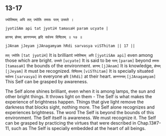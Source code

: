 ## 13-17


```shloka-sa
ज्योतिषाम् अपि तत् ज्योतिः तमसः परम् उच्यते ।
```
```shloka-sa-hk
jyotiSAm api tat jyotiH tamasaH param ucyate |
```
```shloka-sa
ज्ञानम् ज्ञेयम् ज्ञानगम्यम् हृदि सर्वस्य विष्ठितम् ॥ १७ ॥
```
```shloka-sa-hk
jJAnam jJeyam jJAnagamyam hRdi sarvasya viSThitam || 17 ||
```

`तत् ज्योतिः` `[tat jyotiH]` It is brilliant `ज्योतिषाम् अपि` `[jyotiSAm api]` even among those which are bright. `उच्यते` `[ucyate]` It is said to be `परम्` `[param]` beyond `तमसः` `[tamasaH]` the bounds of the environment. `ज्ञानम्` `[jJAnam]` It is knowledge, `ज्ञेयम्` `[jJeyam]` it must be recognized. `विष्ठितम्` `[viSThitam]` It is specially situated `सर्वस्य` `[sarvasya]` in everyone `हृदि` `[hRdi]` at their heart. `ज्ञानगम्यम्` `[jJAnagamyam]` This Self can be grasped by awareness.

The Self alone shines brilliant, even when it is among lamps, the sun and other bright things. It throws light on them - The Self is what makes the experience of brightness happen. Things that give light remove the darkness that blocks sight, nothing more. The Self alone recognizes and experiences brightness.
The word 
The Self is beyond the bounds of this environment.
The Self itself is awareness. We must recognize it. The Self can be grasped by practicing the virtues that were described in Chap.13#7-11, such as 
The Self is specially embedded at the heart of all beings.


